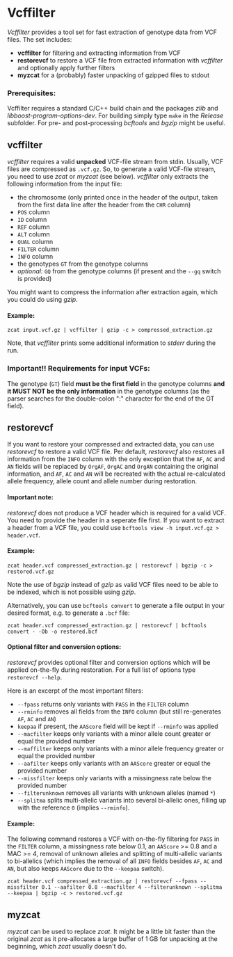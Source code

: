 # Vcffilter

*Vcffilter* provides a tool set for fast extraction of genotype data from VCF files. The set includes:

- **vcffilter** for filtering and extracting information from VCF
- **restorevcf** to restore a VCF file from extracted information with *vcffilter* and optionally apply further filters
- **myzcat** for a (probably) faster unpacking of gzipped files to stdout

### Prerequisites:

Vcffilter requires a standard C/C++ build chain and the packages *zlib* and *libboost-program-options-dev*.
For building simply type `make` in the *Release* subfolder.
For pre- and post-processing *bcftools* and *bgzip* might be useful.


## vcffilter

*vcffilter* requires a valid **unpacked** VCF-file stream from stdin. Usually, VCF files are compressed as `.vcf.gz`. So, to generate a valid VCF-file stream, you need to use *zcat* or *myzcat* (see below).
*vcffilter* only extracts the following information from the input file:

- the chromosome (only printed once in the header of the output, taken from the first data line after the header from the `CHR` column)
- `POS` column
- `ID` column
- `REF` column
- `ALT` column
- `QUAL` column
- `FILTER` column
- `INFO` column
- the genotypes `GT` from the genotype columns
- *optional:* `GQ` from the genotype columns (if present and the `--gq` switch is provided)

You might want to compress the information after extraction again, which you could do using *gzip*.

#### Example:

```
zcat input.vcf.gz | vcffilter | gzip -c > compressed_extraction.gz
```

Note, that *vcffilter* prints some additional information to *stderr* during the run.

### Important!! Requirements for input VCFs:

The genotype (`GT`) field **must be the first field** in the genotype columns **and it MUST NOT be the only information** in the genotype columns (as the parser searches for the double-colon ":" character for the end of the GT field).


## restorevcf

If you want to restore your compressed and extracted data, you can use *restorevcf* to restore a valid VCF file.
Per default, *restorevcf* also restores all information from the `INFO` column with the only exception that the `AF`, `AC` and `AN` fields will be replaced by `OrgAF`, `OrgAC` and `OrgAN` containing the original information, and `AF`, `AC` and `AN` will be recreated with the actual re-calculated allele frequency, allele count and allele number during restoration.

#### Important note:

*restorevcf* does not produce a VCF header which is required for a valid VCF. 
You need to provide the header in a seperate file first.
If you want to extract a header from a VCF file, you could use `bcftools view -h input.vcf.gz > header.vcf`.

#### Example:

```
zcat header.vcf compressed_extraction.gz | restorevcf | bgzip -c > restored.vcf.gz
```

Note the use of *bgzip* instead of *gzip* as valid VCF files need to be able to be indexed, which is not possible using *gzip*.

Alternatively, you can use `bcftools convert` to generate a file output in your desired format, e.g. to generate a `.bcf` file:

```
zcat header.vcf compressed_extraction.gz | restorevcf | bcftools convert - -Ob -o restored.bcf

```

#### Optional filter and conversion options:

*restorevcf* provides optional filter and conversion options which will be applied on-the-fly during restoration. For a full list of options type `restorevcf --help`.

Here is an excerpt of the most important filters:

- `--fpass` returns only variants with `PASS` in the `FILTER` column
- `--rminfo` removes all fields from the `INFO` column (but still re-generates `AF`, `AC` and `AN`)
- `keepaa` if present, the `AAScore` field will be kept if `--rminfo` was applied
- `--macfilter` keeps only variants with a minor allele count greater or equal the provided number
- `--maffilter` keeps only variants with a minor allele frequency greater or equal the provided number
- `--aafilter` keeps only variants with an `AAScore` greater or equal the provided number
- `--missfilter` keeps only variants with a missingness rate below the provided number
- `--filterunknown` removes all variants with unknown alleles (named `*`)
- `--splitma` splits multi-allelic variants into several bi-allelic ones, filling up with the reference `0` (implies `--rminfo`).

#### Example:

The following command restores a VCF with on-the-fly filtering for `PASS` in the `FILTER` column, a missingness rate below 0.1, an `AAScore` >= 0.8 and a MAC >= 4, removal of unknown alleles and splitting of multi-allelic variants to bi-allelics (which implies the removal of all `INFO` fields besides `AF`, `AC` and `AN`, but also keeps `AAScore` due to the `--keepaa` switch).

```
zcat header.vcf compressed_extraction.gz | restorevcf --fpass --missfilter 0.1 --aafilter 0.8 --macfilter 4 --filterunknown --splitma --keepaa | bgzip -c > restored.vcf.gz
```

## myzcat

*myzcat* can be used to replace *zcat*. It might be a little bit faster than the original *zcat* as it pre-allocates a large buffer of 1 GB for unpacking at the beginning, which *zcat* usually doesn't do.
